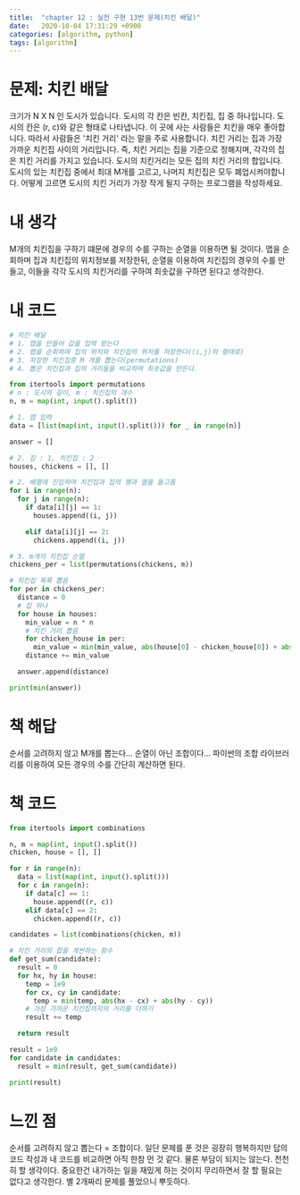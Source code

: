 ```yaml
---
title:  "chapter 12 : 실전 구현 13번 문제(치킨 배달)"
date:   2020-10-04 17:31:29 +0900
categories: [algorithm, python]
tags: [algorithm]
---
```

# 문제: 치킨 배달
크기가 N X N 인 도시가 있습니다. 도시의 각 칸은 빈칸, 치킨집, 집 중 하나입니다. 도시의 칸은 (r, c)와 같은 형태로 나타냅니다.
이 곳에 사는 사람들은 치킨을 매우 좋아합니다. 따라서 사람들은 '치킨 거리' 라는 말을 주로 사용합니다. 치킨 거리는 집과 가장 가까운 치킨집 사이의 거리입니다. 즉, 치킨 거리는 집을 기준으로 정해지며, 각각의 집은 치킨 거리를 가지고 있습니다. 도시의 치킨거리는 모든 집의 치킨 거리의 합입니다.
도시의 있는 치킨집 중에서 최대 M개를 고르고, 나머지 치킨집은 모두 폐업시켜야합니다. 어떻게 고르면 도시의 치킨 거리가 가장 작게 될지 구하는 프로그램을 작성하세요.

# 내 생각
M개의 치킨집을 구하기 떄문에 경우의 수를 구하는 순열을 이용하면 될 것이다. 맵을 순회하며 집과 치킨집의 위치정보를 저장한뒤, 순열을 이용하여 치킨집의 경우의 수를 만들고, 이들을 각각 도시의 치킨거리를 구하여 최솟값을 구하면 된다고 생각한다.

# 내 코드
```python
# 치킨 배달
# 1. 맵을 만들어 값을 입력 받는다
# 2. 맵을 순회하며 집의 위치와 치킨집의 위치를 저장한다((i,j)의 형태로)
# 3. 저장한 치킨집중 M 개를 뽑는다(permutations)
# 4. 뽑은 치킨집과 집의 거리들을 비교하며 최솟값을 만든다.

from itertools import permutations
# n : 도시의 길이, m : 치킨집의 개수
n, m = map(int, input().split())

# 1. 맵 입력
data = [list(map(int, input().split())) for _ in range(n)]

answer = []

# 2. 집 : 1, 치킨집 : 2
houses, chickens = [], []

# 2. 배열에 진입하여 치킨집과 집의 행과 열을 들고옴
for i in range(n):
  for j in range(n):
    if data[i][j] == 1:
      houses.append((i, j))

    elif data[i][j] == 2:
      chickens.append((i, j))

# 3. m개의 치킨집 순열
chickens_per = list(permutations(chickens, m))

# 치킨집 목록 뽑음
for per in chickens_per:
  distance = 0
  # 집 하나
  for house in houses:
    min_value = n * n
    # 치킨 거리 뽑음
    for chicken_house in per:
      min_value = min(min_value, abs(house[0] - chicken_house[0]) + abs(house[1] - chicken_house[1]))
    distance += min_value

  answer.append(distance)

print(min(answer))
```

# 책 해답
순서를 고려하지 않고 M개를 뽑는다... 순열이 아닌 조합이다...
파이썬의 조합 라이브러리를 이용하여 모든 경우의 수를 간단히 계산하면 된다.

# 책 코드
```python
from itertools import combinations

n, m = map(int, input().split())
chicken, house = [], []

for r in range(n):
  data = list(map(int, input().split()))
  for c in range(n):
    if data[c] == 1:
      house.append((r, c))
    elif data[c] == 2:
      chicken.append((r, c))

candidates = list(combinations(chicken, m))

# 치킨 거리의 합을 계싼하는 함수
def get_sum(candidate):
  result = 0
  for hx, hy in house:
    temp = 1e9
    for cx, cy in candidate:
      temp = min(temp, abs(hx - cx) + abs(hy - cy))
    # 가장 가까운 치킨집까지의 거리를 더하기
    result += temp

  return result

result = 1e9
for candidate in candidates:
  result = min(result, get_sum(candidate))

print(result)
```

# 느낀 점
순서를 고려하지 않고 뽑는다 = 조합이다. 일단 문제를 푼 것은 굉장히 행복하지만 답의 코드 작성과 내 코드를 비교하면 아직 한참 먼 것 같다. 물론 부담이 되지는 않는다. 천천히 할 생각이다. 중요한건 내가하는 일을 재밌게 하는 것이지 무리하면서 잘 할 필요는 없다고 생각한다.
별 2개짜리 문제를 풀었으니 뿌듯하다.

